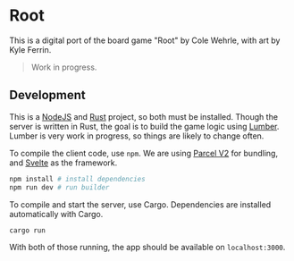 # Root

This is a digital port of the board game "Root" by Cole Wehrle, with art by Kyle Ferrin.

> Work in progress.

## Development

This is a [NodeJS](https://nodejs.org/en/) and [Rust](https://rustup.rs/) project, so both must be installed.
Though the server is written in Rust, the goal is to build the game logic using [Lumber](https://github.com/foxfriends/lumber).
Lumber is very work in progress, so things are likely to change often.

To compile the client code, use `npm`. We are using [Parcel V2](https://v2.parceljs.org/) for bundling, 
and [Svelte](https://svelte.dev/) as the framework.

```sh
npm install # install dependencies
npm run dev # run builder
```

To compile and start the server, use Cargo. Dependencies are installed automatically with Cargo.

```sh
cargo run
```

With both of those running, the app should be available on `localhost:3000`.
